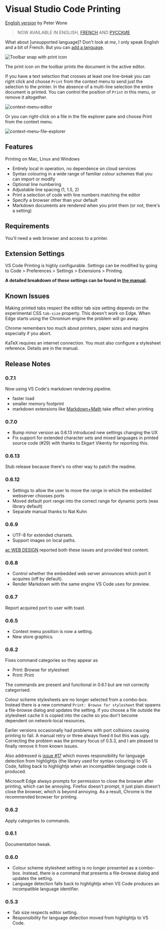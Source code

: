 # Visual Studio Code Printing

[English version](https://github.com/PeterWone/vsc-print) by Peter Wone

> NOW AVAILABLE IN ENGLISH, [FRENCH](blob/master/readme.fra.md) AND [РУССКИЕ](blob/master/readme.rus.md)

What about [unsupported language]? Don't look at _me_, I only speak English and a bit of French. But you can [add a language](how-to-add-a-language.md).

![Toolbar snap with print icon](https://user-images.githubusercontent.com/5498936/53408273-d853d480-3a09-11e9-8936-d37189dce8c5.PNG)

The print icon on the toolbar prints the document in the active editor.

If you have a text selection that crosses at least one line-break you can right click and choose `Print` from the context menu to send just the selection to the printer. In the absence of a multi-line selection the entire document is printed. You can control the position of `Print` in this menu, or remove it altogether.

![context-menu-editor](https://user-images.githubusercontent.com/5498936/53408378-05a08280-3a0a-11e9-8e88-0088089e0d07.png)

Or you can right-click on a file in the file explorer pane and choose Print from the context menu.

![context-menu-file-explorer](https://user-images.githubusercontent.com/5498936/53408376-05a08280-3a0a-11e9-9912-31e869db64d5.png)

## Features

Printing on Mac, Linux and Windows

* Entirely local in operation, no dependence on cloud services
* Syntax colouring in a wide range of familiar colour schemes that you can import or modify
* Optional line numbering
* Adjustable line spacing (1, 1.5, 2)
* Print a selection of code with line numbers matching the editor
* Specify a browser other than your default
* Markdown documents are rendered when you print them (or not, there's a setting)

## Requirements

You'll need a web browser and access to a printer.

## Extension Settings

VS Code Printing is highly configurable. Settings can be modified by going to Code > Preferences > Settings > Extensions > Printing.

**A detailed breakdown of these settings can be found in [the manual](https://github.com/PeterWone/vsc-print/blob/master/manual.md).**

## Known Issues

Making printed tabs respect the editor tab size setting depends on the experimental CSS `tab-size` property. This doesn't work on Edge. When Edge starts using the Chromium engine the problem will go away.

Chrome remembers too much about printers, paper sizes and margins especially if you abort.

KaTeX requires an internet connection. You must also configure a stylesheet reference. Details are in the manual.

## Release Notes

### 0.7.1
Now using VS Code's markdown rendering pipeline.
- faster load
- smaller memory footprint
- markdown extensions like [Markdown+Math](https://marketplace.visualstudio.com/items?itemName=goessner.mdmath) take effect when printing

### 0.7.0
- Bump minor version as 0.6.13 introduced new settings changing the UX
- Fix support for extended character sets and mixed languages in printed source code (#29) with thanks to Ekgart Vikentiy for reporting this.

### 0.6.13

Stub release because there's no other way to patch the readme.

### 0.6.12

- Settings to allow the user to move the range in which the embedded webserver chooses ports
- Moved default port range into the correct range for dynamic ports (was library default)
- Separate manual thanks to Nat Kuhn

### 0.6.9

- UTF-8 for extended charsets.
- Support images on local paths.

[ac WEB DESIGN](http://www.ac-webdesign.ch/) reported both these issues and provided test content.

### 0.6.8

- Control whether the embedded web server announces which port it acquires (off by default).
- Render Markdown with the same engine VS Code uses for preview.

### 0.6.7

Report acquired port to user with toast.

### 0.6.5

- Context menu position is now a setting.
- New store graphics.

### 0.6.2

Fixes command categories so they appear as

- Print: Browse for stylesheet
- Print: Print

The commands are present and functional in 0.6.1 but are not correctly categorised.

Colour scheme stylesheets are no longer selected from a combo-box. Instead there is a new command `Print: Browse for stylesheet` that spawns a file-browse dialog and updates the setting. If you choose a file outside the stylesheet cache it is copied into the cache so you don't become dependent on network-local resources.

Earlier versions occasionally had problems with port collisions causing printing to fail. A manual retry or three always fixed it but this was ugly. Correcting the problem was the primary focus of 0.5.3, and I am pleased to finally remove it from known issues.

Also addressed is [issue #17](https://github.com/PeterWone/vsc-print/issues/17) which moves responsibility for language detection from highlightjs (the library used for syntax colouring) to VS Code, falling back to highlightjs when an incompatible language code is produced.

Microsoft Edge always prompts for permission to close the browser after printing, which can be annoying.
Firefox doesn't prompt, it just plain doesn't close the browser, which is beyond annoying. As a result, Chrome is the recommended browser for printing.

### 0.6.2

Apply categories to commands.

### 0.6.1

Documentation tweak.

### 0.6.0

- Colour scheme stylesheet setting is no longer presented as a combo-box. Instead, there is a command that presents a file-browse dialog and updates the setting.
- Language detection falls back to highlightjs when VS Code produces an incompatible language identifier.

### 0.5.3

- Tab size respects editor setting.
- Responsibility for language detection moved from highlightjs to VS Code.

